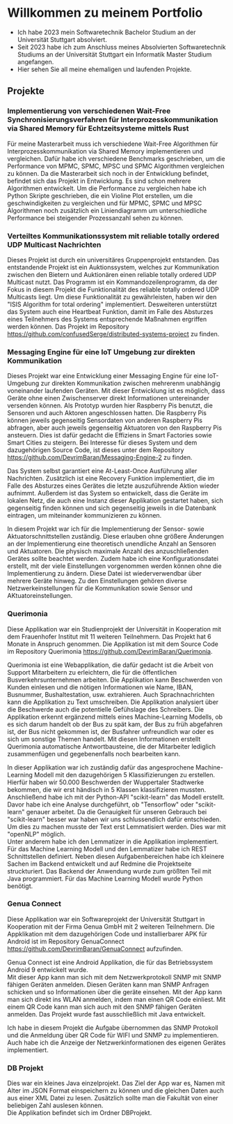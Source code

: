 # Willkommen zu meinem Portfolio
- Ich habe 2023 mein Softwaretechnik Bachelor Studium an der Universität Stuttgart absolviert. <br />
- Seit 2023 habe ich zum Anschluss meines Absolvierten Softwaretechnik Studiums an der Universität Stuttgart ein Informatik Master Studium angefangen.
- Hier sehen Sie all meine ehemaligen und laufenden Projekte. <br />

## Projekte
### Implementierung von verschiedenen Wait-Free Synchronisierungsverfahren für Interprozesskommunikation via Shared Memory für Echtzeitsysteme mittels Rust
Für meine Masterarbeit muss ich verschiedene Wait-Free Algorithmen für Interprozesskommunikation via Shared Memory implementieren und vergleichen. Dafür habe ich verschiedene Benchmarks geschrieben, um die Performance von MPMC, SPMC, MPSC und SPMC Algorithmen vergleichen zu können. Da die Masterarbeit sich noch in der Entwicklung befindet, befindet sich das Projekt in Entwicklung. Es sind schon mehrere Algorithmen entwickelt. Um die Performance zu vergleichen habe ich Python Skripte geschrieben, die ein Violine Plot erstellen, um die geschwindigkeiten zu vergleichen und für MPMC, SPMC und MPSC Algorithmen noch zusätzlich ein Liniendiagramm um unterschiedliche Performance bei steigender Prozessanzahl sehen zu können.

### Verteiltes Kommunikationssystem mit reliable totally ordered UDP Multicast Nachrichten
Dieses Projekt ist durch ein universitäres Gruppenprojekt entstanden. Das entstandende Projekt ist ein Auktionssystem, welches zur Kommunikation zwischen den Bietern und Auktionären einen reliable totally ordered UDP Multicast nutzt. Das Programm ist ein Kommandozeilenprogramm, da der Fokus in diesem Projekt die Funktionalität des reliable totally ordered UDP Multicasts liegt. Um diese Funktionalität zu gewährleisten, haben wir den "ISIS Algorithm for total ordering" implementiert. Desweiteren unterstützt das System auch eine Heartbeat Funktion, damit im Falle des Absturzes eines Teilnehmers des Systems entsprechende Maßnahmen ergriffen werden können. Das Projekt im Repository https://github.com/confusedSerge/distributed-systems-project zu finden. <br /> 

### Messaging Engine für eine IoT Umgebung zur direkten Kommunikation
Dieses Projekt war eine Entwicklung einer Messaging Engine für eine IoT-Umgebung zur direkten Kommunikation zwischen mehrerenm unabhängig voneinander laufenden Geräten. Mit dieser Entwicklung ist es möglich, dass Geräte ohne einen Zwischenserver direkt Informationen untereinander versenden können. Als Prototyp wurden hier Raspberry Pis benutzt, die Sensoren und auch Aktoren angeschlossen hatten. Die Raspberry Pis können jeweils gegenseitig Sensordaten von anderen Raspberry Pis abfragen, aber auch jeweils gegenseitig Aktuatoren von den Raspberry Pis ansteuern. Dies ist dafür gedacht die Effiziens in Smart Factories sowie Smart Cities zu steigern. Bei Interesse für dieses System und dem dazugehörigen Source Code, ist dieses unter dem Repository https://github.com/DevrimBaran/Messaging-Engine-2 zu finden.<br />

Das System selbst garantiert eine At-Least-Once Ausführung aller Nachrichten. Zusätzlich ist eine Recovery Funktion implementiert, die im Falle des Absturzes eines Gerätes die letzte auszuführende Aktion wieder aufnimmt. Außerdem ist das System so entwickelt, dass die Geräte im lokalen Netz, die auch eine Instanz dieser Applikation gestartet haben, sich gegenseitig finden können und sich gegenseitig jeweils in die Datenbank eintragen, um miteinander kommunizieren zu können.<br />

In diesem Projekt war ich für die Implementierung der Sensor- sowie Aktuatorschnittstellen zuständig. Diese erlauben ohne größere Änderungen an der Implementierung eine theoretisch unendliche Anzahl an Sensoren und Aktuatoren. Die physisch maximale Anzahl des anzuschließenden Gerätes sollte beachtet werden. Zudem habe ich eine Konfigurationsdatei erstellt, mit der viele Einstellungen vorgenommen werden können ohne die Implementierung zu ändern. Diese Datei ist wiederverwendbar über mehrere Geräte hinweg. Zu den Einstellungen gehören diverse Netzwerkeinstellungen für die Kommunikation sowie Sensor und AKtuatoreinstellungen.

### Querimonia
Diese Applikation war ein Studienprojekt der Universität in Kooperation mit dem Frauenhofer Institut mit 11 weiteren Teilnehmern. Das Projekt hat 6 Monate in Anspruch genommen. Die Applikation ist mit dem Source Code im Repository Querimonia https://github.com/DevrimBaran/Querimonia. <br />

Querimonia ist eine Webapplikation, die dafür gedacht ist die Arbeit von Support Mitarbeitern zu erleichtern, die für die öffentlichen Busverkehrsunternehmen arbeiten. Die Applikation kann Beschwerden von Kunden einlesen und die nötigen Informationen wie Name, IBAN, Busnummer, Bushaltestation, usw. extrahieren. Auch Sprachnachrichten kann die Applikation zu Text umschreiben. Die Applikation analysiert über die Beschwerde auch die potentielle Gefühslage des Schreibers. Die Applikation erkennt ergänzend mittels eines Machine-Learning Modells, ob es sich darum handelt ob der Bus zu spät kam, der Bus zu früh abgefahren ist, der Bus nicht gekommen ist, der Busfahrer unfreundlich war oder es sich um sonstige Themen handelt. Mit diesen Informationen erstellt Querimonia automatische Antwortbausteine, die der Mitarbeiter lediglich zusammenfügen und gegebenenfalls noch bearbeiten kann. <br />

In dieser Applikation war ich zuständig dafür das angesprochene Machine-Learning Modell mit den dazugehörigen 5 Klassifizierungen zu erstellen. Hierfür haben wir 50.000 Beschwerden der Wuppertaler Stadtwerke bekommen, die wir erst händisch in 5 Klassen klassifizieren mussten. Anschließend habe ich mit der Python-API "scikit-learn" das Modell erstellt. Davor habe ich eine Analyse durchgeführt, ob "Tensorflow" oder "scikit-learn" genauer arbeitet. Da die Genauigkeit für unseren Gebrauch bei "scikit-learn" besser war haben wir uns schlussendlich dafür entschieden. Um dies zu machen musste der Text erst Lemmatisiert werden. Dies war mit "openNLP" möglich. <br />
Unter anderem habe ich den Lemmatizer in die Applikation implementiert. Für das Machine Learning Modell und den Lemmatizer habe ich REST Schnittstellen definiert. Neben diesen Aufgabenbereichen habe ich kleinere Sachen im Backend entwickelt und auf Redmine die Projektseite struckturiert. Das Backend der Anwendung wurde zum größten Teil mit Java programmiert. Für das Machine Learning Modell wurde Python benötigt.

### Genua Connect
Diese Applikation war ein Softwareprojekt der Universität Stuttgart in Kooperation mit der Firma Genua GmbH mit 2 weiteren Teilnehmern. Die Appklikation mit dem dazugehörigen Code und installierbarer APK für Android ist im Repository GenuaConnect https://github.com/DevrimBaran/GenuaConnect aufzufinden. <br />

Genua Connect ist eine Android Applikation, die für das Betriebssystem Android 9 entwickelt wurde. <br />
Mit dieser App kann man sich mit dem Netzwerkprotokoll SNMP mit SNMP fähigen Geräten anmelden. Diesen Geräten kann man SNMP Anfragen schicken und so Informationen über die geräte einsehen. Mit der App kann man sich direkt ins WLAN anmelden, indem man einen QR Code einliest. Mit einem QR Code kann man sich auch mit den SNMP fähigen Geräten anmelden. Das Projekt wurde fast ausschließlich mit Java entwickelt. <br />

Ich habe in diesem Projekt die Aufgabe übernommen das SNMP Protokoll und die Anmeldung über QR Code für WIFI und SNMP zu implementieren. Auch habe ich die Anzeige der Netzwerkinformationen des eigenen Gerätes implementiert.

### DB Projekt
Dies war ein kleines Java einzelprojekt. Das Ziel der App war es, Namen mit Alter im JSON Format einspeichern zu können und die gleichen Daten auch aus einer XML Datei zu lesen. Zusätzlich sollte man die Fakultät von einer beliebigen Zahl auslesen können. <br />
Die Applikation befindet sich im Ordner DBProjekt.
